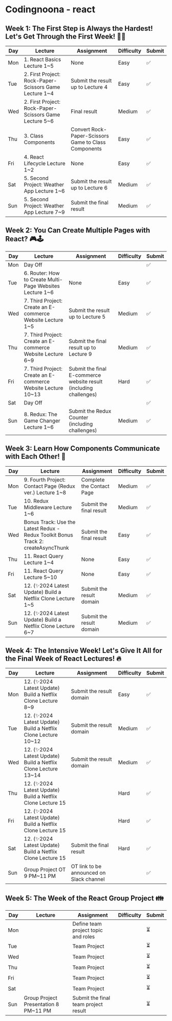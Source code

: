 # Codingnoona - react
## Week 1: The First Step is Always the Hardest! Let's Get Through the First Week! 🚀🚀

| Day | Lecture | Assignment | Difficulty | Submit | 
| --- | --- | --- | --- | --- |
| Mon | 1. React Basics Lecture 1~5 | None | Easy | ✅|
| Tue | 2. First Project: Rock-Paper-Scissors Game Lecture 1~4 | Submit the result up to Lecture 4 | Easy | ✅|
| Wed | 2. First Project: Rock-Paper-Scissors Game Lecture 5~6 | Final result | Medium | ✅|
| Thu | 3. Class Components | Convert Rock-Paper-Scissors Game to Class Components | Easy |  ✅|
| Fri | 4. React Lifecycle Lecture 1~2 | None | Easy |  ✅|
| Sat | 5. Second Project: Weather App Lecture 1~6 | Submit the result up to Lecture 6 | Medium |  ✅|
| Sun | 5. Second Project: Weather App Lecture 7~9 | Submit the final result | Medium |  ✅|

## Week 2: You Can Create Multiple Pages with React? 🎮🕹️

| Day | Lecture | Assignment | Difficulty | Submit |
| --- | --- | --- | --- | --- |
| Mon | Day Off |  |  | ✅|
| Tue | 6. Router: How to Create Multi-Page Websites Lecture 1~6 | None | Easy | ✅|
| Wed | 7. Third Project: Create an E-commerce Website Lecture 1~5 | Submit the result up to Lecture 5 | Medium |  ✅|
| Thu | 7. Third Project: Create an E-commerce Website Lecture 6~9 | Submit the final result up to Lecture 9 | Medium | ✅|
| Fri | 7. Third Project: Create an E-commerce Website Lecture 10~13 | Submit the final E-commerce website result (including challenges) | Hard | ✅|
| Sat | Day Off |  |  | ✅|
| Sun | 8. Redux: The Game Changer Lecture 1~6 | Submit the Redux Counter (including challenges) | Medium | ✅|

## Week 3: Learn How Components Communicate with Each Other! 🛜

| Day | Lecture | Assignment | Difficulty | Submit |
| --- | --- | --- | --- | --- |
| Mon | 9. Fourth Project: Contact Page (Redux ver.) Lecture 1~8 | Complete the Contact Page | Medium | ✅|
| Tue | 10. Redux Middleware Lecture 1~6 | Submit the final result | Medium | ✅|
| Wed | Bonus Track: Use the Latest Redux - Redux Toolkit Bonus Track 2: createAsyncThunk | Submit the final result | Easy | ✅|
| Thu | 11. React Query Lecture 1~4 | None | Easy | ✅|
| Fri | 11. React Query Lecture 5~10 | None | Easy | ✅|
| Sat | 12. (✨2024 Latest Update) Build a Netflix Clone Lecture 1~5 | Submit the result domain | Medium | ✅|
| Sun | 12. (✨2024 Latest Update) Build a Netflix Clone Lecture 6~7 | Submit the result domain | Medium | ✅|

## Week 4: The Intensive Week! Let's Give It All for the Final Week of React Lectures! 🔥

| Day | Lecture | Assignment | Difficulty | Submit |
| --- | --- | --- | --- | --- |
| Mon | 12. (✨2024 Latest Update) Build a Netflix Clone Lecture 8~9 | Submit the result domain | Easy | ✅|
| Tue | 12. (✨2024 Latest Update) Build a Netflix Clone Lecture 10~12 | Submit the result domain | Medium | ✅|
| Wed | 12. (✨2024 Latest Update) Build a Netflix Clone Lecture 13~14 | Submit the result domain | Medium | ✅|
| Thu | 12. (✨2024 Latest Update) Build a Netflix Clone Lecture 15 |  | Hard | ✅|
| Fri | 12. (✨2024 Latest Update) Build a Netflix Clone Lecture 15 |  | Hard | ✅|
| Sat | 12. (✨2024 Latest Update) Build a Netflix Clone Lecture 15 | Submit the final result | Hard | ✅|
| Sun | Group Project OT 9 PM~11 PM | OT link to be announced on Slack channel |  | ✅|

## Week 5: The Week of the React Group Project 👪

| Day | Lecture | Assignment | Difficulty | Submit |
| --- | --- | --- | --- | --- |
| Mon |  | Define team project topic and roles |  | ⏳|
| Tue |  | Team Project |  | ⏳|
| Wed |  | Team Project |  | ⏳|
| Thu |  | Team Project |  | ⏳|
| Fri |  | Team Project |  | ⏳|
| Sat |  | Team Project |  | ⏳|
| Sun | Group Project Presentation 8 PM~11 PM | Submit the final team project result |  | ⏳|
